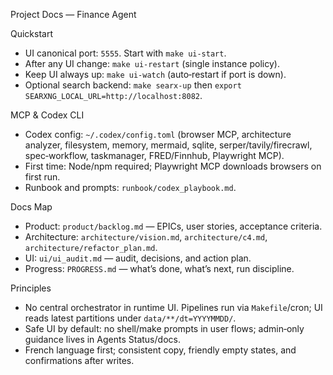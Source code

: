 Project Docs — Finance Agent

Quickstart
- UI canonical port: `5555`. Start with `make ui-start`.
- After any UI change: `make ui-restart` (single instance policy).
- Keep UI always up: `make ui-watch` (auto‑restart if port is down).
- Optional search backend: `make searx-up` then `export SEARXNG_LOCAL_URL=http://localhost:8082`.

MCP & Codex CLI
- Codex config: `~/.codex/config.toml` (browser MCP, architecture analyzer, filesystem, memory, mermaid, sqlite, serper/tavily/firecrawl, spec‑workflow, taskmanager, FRED/Finnhub, Playwright MCP).
- First time: Node/npm required; Playwright MCP downloads browsers on first run.
- Runbook and prompts: `runbook/codex_playbook.md`.

Docs Map
- Product: `product/backlog.md` — EPICs, user stories, acceptance criteria.
- Architecture: `architecture/vision.md`, `architecture/c4.md`, `architecture/refactor_plan.md`.
- UI: `ui/ui_audit.md` — audit, decisions, and action plan.
- Progress: `PROGRESS.md` — what’s done, what’s next, run discipline.

Principles
- No central orchestrator in runtime UI. Pipelines run via `Makefile`/cron; UI reads latest partitions under `data/**/dt=YYYYMMDD/`.
- Safe UI by default: no shell/make prompts in user flows; admin‑only guidance lives in Agents Status/docs.
- French language first; consistent copy, friendly empty states, and confirmations after writes.
